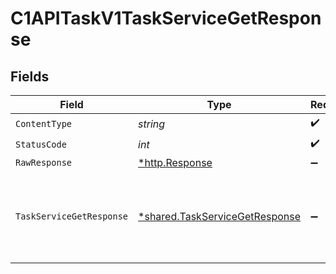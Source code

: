 # C1APITaskV1TaskServiceGetResponse


## Fields

| Field                                                                                                                              | Type                                                                                                                               | Required                                                                                                                           | Description                                                                                                                        |
| ---------------------------------------------------------------------------------------------------------------------------------- | ---------------------------------------------------------------------------------------------------------------------------------- | ---------------------------------------------------------------------------------------------------------------------------------- | ---------------------------------------------------------------------------------------------------------------------------------- |
| `ContentType`                                                                                                                      | *string*                                                                                                                           | :heavy_check_mark:                                                                                                                 | N/A                                                                                                                                |
| `StatusCode`                                                                                                                       | *int*                                                                                                                              | :heavy_check_mark:                                                                                                                 | N/A                                                                                                                                |
| `RawResponse`                                                                                                                      | [*http.Response](https://pkg.go.dev/net/http#Response)                                                                             | :heavy_minus_sign:                                                                                                                 | N/A                                                                                                                                |
| `TaskServiceGetResponse`                                                                                                           | [*shared.TaskServiceGetResponse](../../models/shared/taskservicegetresponse.md)                                                    | :heavy_minus_sign:                                                                                                                 |  The TaskServiceGetResponse returns a task view which has a task including JSONPATHs to the expanded items in the expanded array.<br/> |